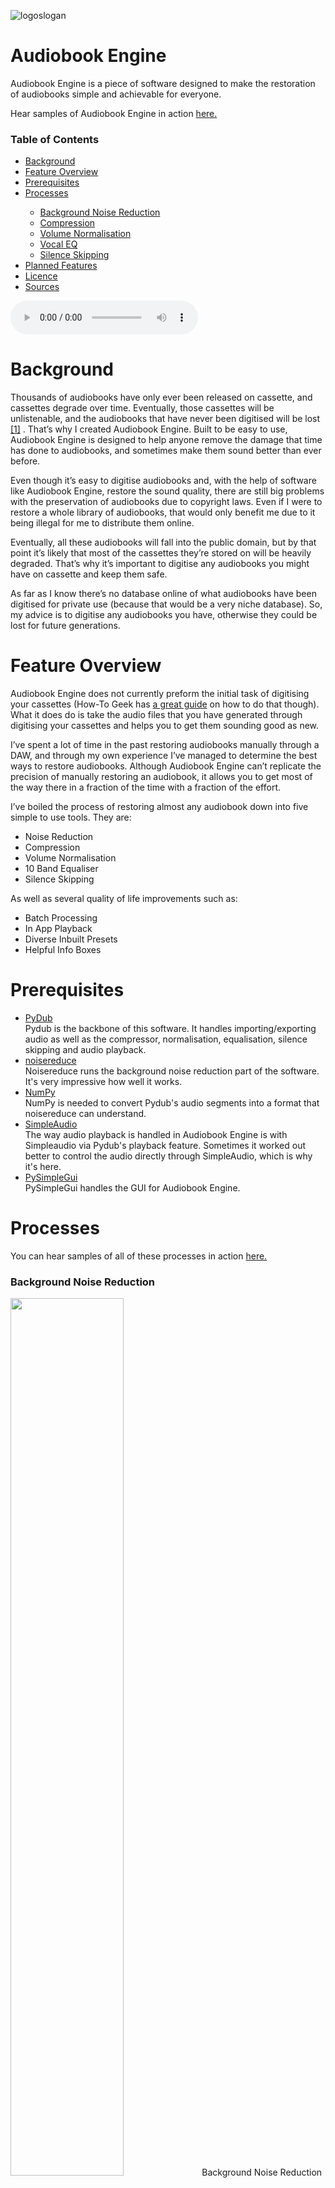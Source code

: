 ![logoslogan](https://user-images.githubusercontent.com/56782487/138986594-54a85c97-9381-45c6-a8ff-ee7893cecca4.png)

# Audiobook Engine

Audiobook Engine is a piece of software designed to make the restoration of audiobooks simple and achievable for everyone.

Hear samples of Audiobook Engine in action <a href='https://richardmosen.com/audiobookenginesamples'>here.</a>

<h3>Table of Contents</h3>
<div><ul>
	<li><a href="#Background">Background</a></li>
	<li><a href="#FeatureOverview">Feature Overview</a></li>
	<li><a href="#Prerequisites">Prerequisites</a></li>
	<li><a href="#Processes">Processes</a></li>
	<div><ul>
		<li><a href="#BackgroundNoiseReduction">Background Noise Reduction</a></li>
		<li><a href="#Compression">Compression</a></li>
		<li><a href="#VolumeNormalisation">Volume Normalisation</a></li>
		<li><a href="#VocalEQ">Vocal EQ</a></li>
		<li><a href="#SilenceSkipping">Silence Skipping</a></li>
	</ul></div>
	<li><a href="#PlannedFeatures">Planned Features</a></li>
	<li><a href="#Licence">Licence</a></li>
	<li><a href="#Sources">Sources</a></li>
</ul></div>

<audio controls>
  <source src="https://github.com/RMosen/Audiobook-Engine/blob/main/Sample%20Audiobooks/DarkTowerSSkip.mp3" type="audio/mpeg">
  <!-- fallback for non supporting browsers goes here -->
  <p>Your browser does not support HTML5 audio, but you can still
     <a href="https://github.com/RMosen/Audiobook-Engine/blob/main/Sample%20Audiobooks/DarkTowerSSkip.mp3">download the music</a>.</p>
</audio>

<h1 id="Background">Background</h1>

Thousands of audiobooks have only ever been released on cassette, and cassettes degrade over time. Eventually, those cassettes will be unlistenable, and the audiobooks that have never been digitised will be lost [[1]](#1) . That’s why I created Audiobook Engine. Built to be easy to use, Audiobook Engine is designed to help anyone remove the damage that time has done to audiobooks, and sometimes make them sound better than ever before.

Even though it’s easy to digitise audiobooks and, with the help of software like Audiobook Engine, restore the sound quality, there are still big problems with the preservation of audiobooks due to copyright laws. Even if I were to restore a whole library of audiobooks, that would only benefit me due to it being illegal for me to distribute them online.

Eventually, all these audiobooks will fall into the public domain, but by that point it’s likely that most of the cassettes they’re stored on will be heavily degraded. That’s why it’s important to digitise any audiobooks you might have on cassette and keep them safe.

As far as I know there’s no database online of what audiobooks have been digitised for private use (because that would be a very niche database). So, my advice is to digitise any audiobooks you have, otherwise they could be lost for future generations.

<h1 id="FeatureOverview">Feature Overview</h1>

Audiobook Engine does not currently preform the initial task of digitising your cassettes (How-To Geek has <a href='https://www.howtogeek.com/177084/how-to-digitizebackup-cassette-tapes-and-other-old-media/'>a great guide</a> on how to do that though). What it does do is take the audio files that you have generated through digitising your cassettes and helps you to get them sounding good as new.

I’ve spent a lot of time in the past restoring audiobooks manually through a DAW, and through my own experience I’ve managed to determine the best ways to restore audiobooks. Although Audiobook Engine can’t replicate the precision of manually restoring an audiobook, it allows you to get most of the way there in a fraction of the time with a fraction of the effort.

I’ve boiled the process of restoring almost any audiobook down into five simple to use tools. They are:
<div><ul>
	<li>Noise Reduction</li>
	<li>Compression</li>
	<li>Volume Normalisation</li>
	<li>10 Band Equaliser</li>
	<li>Silence Skipping</li>
</ul></div>

As well as several quality of life improvements such as:
<div><ul>
	<li>Batch Processing</li>
	<li>In App Playback</li>
	<li>Diverse Inbuilt Presets</li>
	<li>Helpful Info Boxes</li>
</ul></div>

<h1 id="Prerequisites">Prerequisites</h1>
<div><ul>
	<li><a href="https://github.com/jiaaro/pydub">PyDub</a></li>
		Pydub is the backbone of this software. It handles importing/exporting audio as well as the compressor, normalisation,
		equalisation, silence skipping and audio playback.
	<li><a href="https://github.com/timsainb/noisereduce">noisereduce</a></li>
		Noisereduce runs the background noise reduction part of the software. It's very impressive how well it works.
	<li><a href="https://numpy.org/">NumPy</a></li>
		NumPy is needed to convert Pydub's audio segments into a format that noisereduce can understand.
	<li><a href="https://github.com/hamiltron/py-simple-audio">SimpleAudio</a></li>
		The way audio playback is handled in Audiobook Engine is with Simpleaudio via Pydub's playback feature. Sometimes it worked out better to control the
		audio directly through SimpleAudio, which is why it's here.
	<li><a href="https://pysimplegui.readthedocs.io/en/latest/">PySimpleGui</a></li>
		PySimpleGui handles the GUI for Audiobook Engine.
</ul></div>

<h1 id="Processes">Processes</h1>

You can hear samples of all of these processes in action <a href='https://richardmosen.com/audiobookenginesamples'>here.</a>

<h3 id="BackgroundNoiseReduction">Background Noise Reduction</h3>
<img src="https://user-images.githubusercontent.com/56782487/138979962-dba3ca2c-3bc7-4bee-a8fd-26ee294de81c.png" width="60%">
Background Noise Reduction scans the audiobook for periods of “silence” and analyses the background noise. It then equalizes the whole audiobook to reduce the background noise. Although it is possible to completely remove the background noise with this tool, a total reduction can leave the dialogue sounding quite bad. But, a more subtle use of the Background Noise Reduction along with Silence Skipping can go a long way to reduce the effects of the background noise. I'd say that for most audiobooks ripped from cassettes, this is the most important feature.

The only adjustable value on this page is noise reduction amount, which is pretty self explanatory. A lower percentage will do less to reduce the background noise, and vice versa.

<br>
<h3 id="Compression">Compression</h3>
<img src="https://user-images.githubusercontent.com/56782487/138980333-8ba6351f-dc09-48fa-91cd-b0c54e931264.PNG" width="60%">

Compression makes it so that there aren’t large changes in volume throughout the course of the audiobook. It does this by detecting any parts of the audio that go over a certain volume and reducing the volume of those parts. Compression will leave your audiobook overall quieter than it was before, so it’s recommended that you use volume normalisation at the same time to bring the volume back up.

There are four controls on the compression page:<br>
<div><ul>
	<li>Threshold is the volume that audio has to go over to be affected by the compressor. Set this lower if the compressor doesn't seem to be doing anything and higher if all it's doing is making the audio quieter (it will be quieter overall anyway)</li>
	<li>Ratio is the amount the volume will be reduced by when part of the audiobook goes over the volume set by the Threshold. Set this number higher to make the compressor more effective, but having it too high can sound weird, so use with caution.</li>
	<li>The attack specifies how long it takes the compressor to lower the volume by the ratio specified by the ratio box after it goes over the volume specified in the threshold box. Setting this number lower makes the volume more consistent, but it makes the volume changes very unnatural sounding.</li>
	<li>The release specifies how long it takes the compressor to turn off after the volume of the audiobook goes below the threshold. Having this number too low can make parts of the audiobook quieter that you would like, but too high can sound unnatural.			
</ul></div>

On the internet there are a lot of guides on how to use an audio compressor that are far more comprehensive than mine, so look at some of those if you want to know more.

<br>
<h3 id="VolumeNormalisation">Volume Normalisation</h3>
<img src="https://user-images.githubusercontent.com/56782487/138981581-6d50d61f-9be5-42d0-8dfc-f34301fd2453.PNG" width="60%">

Normalisation changes the overall volume of the audiobook to match a goal volume (by default, 0.0 dB). This can be useful for bringing the volume up after an audiobook has had compression; if the audiobook was just recorded quietly to begin with; or if different files from the same audiobook are at different volumes.

There is only one input for normalisation and it's the target volume that the audio will be normalised to. 0dB is normally the maximum volume that you can have an audio file at before it starts causing problems such as clipping, so I recommend just keeping it at that. Lowering the value will give you a quieter file and raising it will give you a louder file.
	
<br>
<h3 id="VocalEQ">Vocal EQ</h3>
<img src="https://user-images.githubusercontent.com/56782487/138984795-c46fc9a4-e692-4bba-aa32-c4651456f535.PNG" width="60%">

This Equaliser is for making any adjustments to the way vocals sound on the recording. This could be used for reducing boom from lower voices, softening higher pitched voices, reducing nasality, or a bunch of other things. It does this by raising or lowering the volume of different frequencies in the audiobook.

There is only one input for the equaliser, but it's repeated ten times. Each slider raises or lowers the frequency listed, and the surrounding frequencies, by the amount selected.

<br>
<h3 id="SilenceSkipping">Silence Skipping</h3>
<img src="https://user-images.githubusercontent.com/56782487/138987490-e2d570ed-20fc-400b-94f5-f12b87e71f22.PNG" width="60%">

Silence skipping detects periods of silence in audiobooks and reduces them. There will still be short periods of silence left, so that the audiobook still sounds natural and non-fatiguing. 

There are four controls on the Silence Skipping page:<br>
<div><ul>
	<li>The Minimum Silence is how long a period of silence has to be before it will be shortened. Raising this value will mean that periods of silence have to be longer before they will be removed, and vice versa.</li>
	<li>The Silence Threshold is the volume that the audio has to go below before it counts as silence. If the silence skipping doesn't appear to be working, try raising this value. If too much is being skipped (including the beginnings and ends of words) try lowering this value.</li>
	<li>The Keep Silence value tells the program how much silence to keep when silence is being skipped. This helps prevent there being absolutely no silence in the audiobook, which can sound fatiguing.</li>
	<li>The Searching Step value controls how often the program checks to see if the audiobook is silent or not. For example, if Seek Step is set to 5ms, it will check for silence every five milliseconds. The only reason to raise this number is to make the program run quicker.</li>
</ul></div>

<h1 id="PlannedFeatures">Planned Features</h1>
<div><ul>
	<li>Dolby Noise Reduction Decoding</li>
	<li>Mouth Noise Reduction</li>
	<li>Metadata Support</li>
</ul></div>

<h1 id="Licence">Licence</h1>
<a href="https://tldrlegal.com/license/mit-license">MIT</a>

<h1 id="Sources">Sources</h1>

<p id="1">[1] Schuller, D. (2001). Preserving the Facts for the Future: Principles and Practices for the Transfer of Analog Audio Documents into the Digital Domain. JAES, 49(7/8), 618–621.</p>
